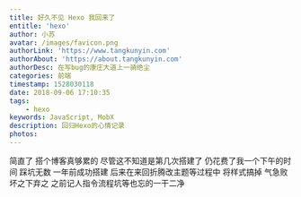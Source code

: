 ```yaml
---
title: 好久不见 Hexo 我回来了
entitle: 'hexo'
author: 小苏
avatar: /images/favicon.png
authorLink: 'https://www.tangkunyin.com'
authorAbout: 'https://about.tangkunyin.com'
authorDesc: 在写bug的康庄大道上一骑绝尘
categories: 前端
timestamp: 1528030118
date: 2018-09-06 17:10:35
tags:
    - hexo
keywords: JavaScript, MobX
description: 回归Hexo的心情记录
photos:
---
```

简直了 搭个博客真够累的 尽管这不知道是第几次搭建了 仍花费了我一个下午的时间 踩坑无数  一年前成功搭建 后来在来回折腾改主题等过程中 将样式搞掉 气急败坏之下弃之 之前记人指令流程坑等也忘的一干二净
<!--more-->